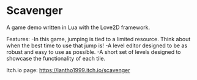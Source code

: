# Scavenger
A game demo written in Lua with the Love2D framework.

Features:
-In this game, jumping is tied to a limited resource. Think about when the best time to use that jump is!
-A level editor designed to be as robust and easy to use as possible.
-A short set of levels designed to showcase the functionality of each tile.

Itch.io page: https://iantho1999.itch.io/scavenger
